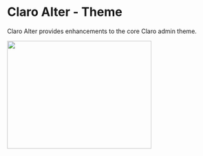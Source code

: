 # Claro Alter - Theme

Claro Alter provides enhancements to the core Claro admin theme.

<img src="screenshot.png" width="335" height="250">

